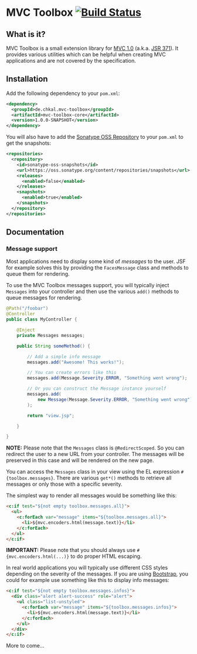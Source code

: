 # MVC Toolbox [![Build Status](https://travis-ci.org/chkal/mvc-toolbox.svg?branch=master)](https://travis-ci.org/chkal/mvc-toolbox)

## What is it?

MVC Toolbox is a small extension library for [MVC 1.0](https://java.net/projects/mvc-spec/pages/Home)
(a.k.a. [JSR 371](https://jcp.org/en/jsr/detail?id=371)). It provides various utilities
which can be helpful when creating MVC applications and are not covered by the specification.

## Installation

Add the following dependency to your `pom.xml`:

```xml
<dependency>
  <groupId>de.chkal.mvc-toolbox</groupId>
  <artifactId>mvc-toolbox-core</artifactId>
  <version>1.0.0-SNAPSHOT</version>
</dependency>
```

You will also have to add the [Sonatype OSS Repository](https://oss.sonatype.org/)
to your `pom.xml` to get the snapshots:

```xml
<repositories>
  <repository>
    <id>sonatype-oss-snapshots</id>
    <url>https://oss.sonatype.org/content/repositories/snapshots</url>
    <releases>
      <enabled>false</enabled>
    </releases>
    <snapshots>
      <enabled>true</enabled>
    </snapshots>
  </repository>
</repositories>
```

## Documentation

### Message support

Most applications need to display some kind of *messages* to the user. JSF for example
solves this by providing the `FacesMessage` class and methods to queue them for rendering.

To use the MVC Toolbox messages support, you will typically inject `Messages` into your
controller and then use the various `add()` methods to queue messages for rendering.

```java
@Path("/foobar")
@Controller
public class MyController {

    @Inject
    private Messages messages;

    public String someMethod() {

        // Add a simple info message
        messages.add("Awesome! This works!");

        // You can create errors like this
        messages.add(Message.Severity.ERROR, "Something went wrong");

        // Or you can construct the Message instance yourself
        messages.add(
            new Message(Message.Severity.ERROR, "Something went wrong")
        );

        return "view.jsp";

    }

}
```

**NOTE:** Please note that the `Messages` class is `@RedirectScoped`. So you can
redirect the user to a new URL from your controller. The messages will be preserved
in this case and will be rendered on the new page.

You can access the `Messages` class in your view using the EL expression
`#{toolbox.messages}`. There are various `get*()` methods to retrieve all
messages or only those with a specific severity.

The simplest way to render all messages would be something like this:

```html
<c:if test="${not empty toolbox.messages.all}">
  <ul>
    <c:forEach var="message" items="${toolbox.messages.all}">
      <li>${mvc.encoders.html(message.text)}</li>
    </c:forEach>
  </ul>
</c:if>
```

**IMPORTANT:** Please note that you should always use `#{mvc.encoders.html(...)}`
to do proper HTML escaping.

In real world applications you will typically use different CSS styles depending
on the severity of the messages. If you are using [Bootstrap](https://getbootstrap.com/),
you could for example use something like this to display info messages:

```html
<c:if test="${not empty toolbox.messages.infos}">
  <div class="alert alert-success" role="alert">
    <ul class="list-unstyled">
      <c:forEach var="message" items="${toolbox.messages.infos}">
        <li>${mvc.encoders.html(message.text)}</li>
      </c:forEach>
    </ul>
  </div>
</c:if>
```

More to come...